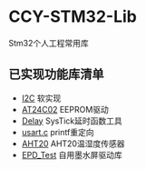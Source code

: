 # CCY-STM32-Lib
Stm32个人工程常用库

## 已实现功能库清单
- [I2C](Core%2FInc%2Fsoft_i2c.h) 软实现
- [AT24C02](Core%2FInc%2Fat24c02.h) EEPROM驱动
- [Delay](Core%2FInc%2Fdelay.h) SysTick延时函数工具
- [usart.c](Core%2FSrc%2Fusart.c) printf重定向
- [AHT20](Core%2FInc%2Faht20.h) AHT20温湿度传感器
- [EPD_Test](epd%2Fexamples%2FEPD_Test.h) 自用墨水屏驱动库 